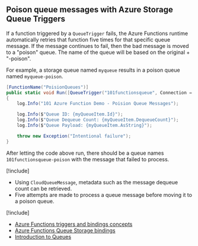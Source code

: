 ## Poison queue messages with Azure Storage Queue Triggers
If a function triggered by a `QueueTrigger` fails, the Azure Functions runtime automatically retries that function five times for that specific queue message.
If the message continues to fail, then the bad message is moved to a "poison" queue. The name of the queue will be based on the original + "-poison".

For example, a storage queue named `myqueue` results in a poison queue named `myqueue-poison`.


```csharp
[FunctionName("PoisionQueues")]
public static void Run([QueueTrigger("101functionsqueue", Connection = "AzureWebJobsStorage")]CloudQueueMessage myQueueItem, TraceWriter log)
{
    log.Info("101 Azure Function Demo - Poision Queue Messages");

    log.Info($"Queue ID: {myQueueItem.Id}");
    log.Info($"Queue Dequeue Count: {myQueueItem.DequeueCount}");
    log.Info($"Queue Payload: {myQueueItem.AsString}");

    throw new Exception("Intentional failure");
}
```

After letting the code above run, there should be a queue names `101functionsqueue-poison` with the message that failed to process.

[!include[](../includes/takeaways-heading.md)]
* Using `CloudQueueMessage`, metadata such as the message dequeue count can be retrieved.
* Five attempts are made to process a queue message before moving it to a poison queue.


[!include[](../includes/read-more-heading.md)]
* [Azure Functions triggers and bindings concepts](https://docs.microsoft.com/azure/azure-functions/functions-triggers-bindings)
* [Azure Functions Queue Storage bindings](https://docs.microsoft.com/azure/azure-functions/functions-bindings-storage-queue#trigger-sample)
* [Introduction to Queues](https://docs.microsoft.com/azure/storage/queues/storage-queues-introduction)
